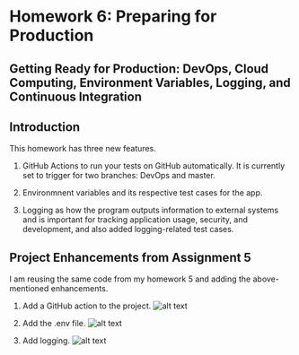 # Homework 6: Preparing for Production

## Getting Ready for Production: DevOps, Cloud Computing, Environment Variables, Logging, and Continuous Integration

## Introduction
This homework has three new features.

1.  GitHub Actions to run your tests on GitHub automatically. It is currently set to trigger for two branches: DevOps and master.  

2.  Environmnent variables and its respective test cases for the app.

3.  Logging as how the program outputs information to external systems and is important for tracking application usage, security, and development, and also added logging-related test cases.

## Project Enhancements from Assignment 5

I am reusing the same code from my homework 5 and adding the above-mentioned enhancements.

1. Add a GitHub action to the project.
![alt text](<Screenshot 2024-03-10 at 1.36.45 AM.png>)

2. Add the .env file.
![alt text](<Screenshot 2024-03-10 at 1.47.56 AM.png>)

3. Add logging.
![alt text](<Screenshot 2024-03-10 at 1.49.04 AM.png>)


